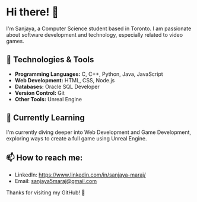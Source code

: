 # Hi there! 👋

I'm Sanjaya, a Computer Science student based in Toronto. I am passionate about software development and technology, especially related to video games.

## 🔧 Technologies & Tools
- **Programming Languages:** C, C++, Python, Java, JavaScript
- **Web Development:** HTML, CSS, Node.js
- **Databases:** Oracle SQL Developer
- **Version Control:** Git
- **Other Tools:** Unreal Engine

<!--
## 🚀 Projects
Here are a few projects I'm proud of:
- [Project 1]: Brief description and link
- [Project 2]: Brief description and link
- [Project 3]: Brief description and link
-->

## 🌱 Currently Learning

I'm currently diving deeper into Web Development and Game Development, exploring ways to create a full game using Unreal Engine.

<!--
## 💬 Let's Connect
I'm always open to collaborating on interesting projects. Whether it's about [Specific Collaboration Interests] or just grabbing a virtual coffee, feel free to reach out.
-->

## 📫 **How to reach me:**
- LinkedIn: <https://www.linkedin.com/in/sanjaya-maraj/>
- Email: sanjaya5maraj@gmail.com

Thanks for visiting my GitHub! 🚀
